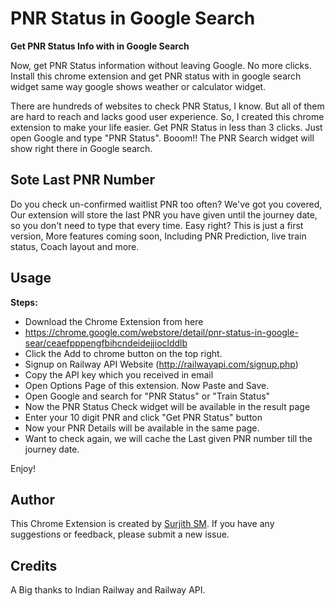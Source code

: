 # PNR Status in Google Search

**Get PNR Status Info with in Google Search**

Now, get PNR Status information without leaving Google. No more clicks. Install this chrome extension and get PNR status with in google search widget same way google shows weather or calculator widget.

There are hundreds of websites to check PNR Status, I know. But all of them are hard to reach and lacks good user experience. So, I created this chrome extension to make your life easier. Get PNR Status in less than 3 clicks. Just open Google and type "PNR Status". Booom!! The PNR Search widget will show right there in Google search. 

## Sote Last PNR Number
Do you check un-confirmed waitlist PNR too often? We've got you covered, Our extension will store the last PNR you have given until the journey date, so you don't need to type that every time. Easy right? This is just a first version, More features coming soon, Including PNR Prediction, live train status, Coach layout and more. 

## Usage
**Steps:**
- Download the Chrome Extension from here
- https://chrome.google.com/webstore/detail/pnr-status-in-google-sear/ceaefpppengfbihcndeidejjioclddlb
- Click the Add to chrome button on the top right.
- Signup on Railway API Website (http://railwayapi.com/signup.php)
- Copy the API key which you received in email
- Open Options Page of this extension. Now Paste and Save. 
- Open Google and search for "PNR Status" or "Train Status"
- Now the PNR Status Check widget will be available in the result page
- Enter your 10 digit PNR and click "Get PNR Status" button
- Now your PNR Details will be available in the same page.
- Want to check again, we will cache the Last given PNR number till the journey date.

Enjoy!

## Author
This Chrome Extension is created by [Surjith SM](http://surjithctly.in). 
If you have any suggestions or feedback, please submit a new issue.

## Credits
A Big thanks to Indian Railway and Railway API.
